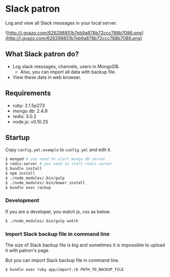 # Slack patron

Log and view all Slack messages in your local server.

![http://i.gyazo.com/626298851b7eb9a878b72ccc788b7086.png](http://i.gyazo.com/626298851b7eb9a878b72ccc788b7086.png)

## What Slack patron do?

- Log slack messages, channels, users in MongoDB.
  - Also, you can import all data with backup file.
- View these data in web browser.

## Requirements

- ruby: 2.1.5p273
- mongo db: 2.4.9
- redis: 3.0.2
- node.js: v0.10.25

## Startup

Copy `config.yml.example` to `config.yml` and edit it.

```sh
$ mongod # you need to start mongo db server
$ redis-server # you need to start redis server
$ bundle install
$ npm install
$ ./node_modules/.bin/gulp
$ ./node_modules/.bin/bower install
$ bundle exec rackup
```

### Development

If you are a developer, you watch js, css as below.

```sh
$ ./node_modules/.bin/gulp watch
```

### Import Slack backup file in command line

The size of Slack backup file is big and sometimes it is impossible to upload it with patron's page.

But you can import Slack backup file in command line.

```sh
$ bundle exec ruby app/import.rb PATH_TO_BACKUP_FILE
```
